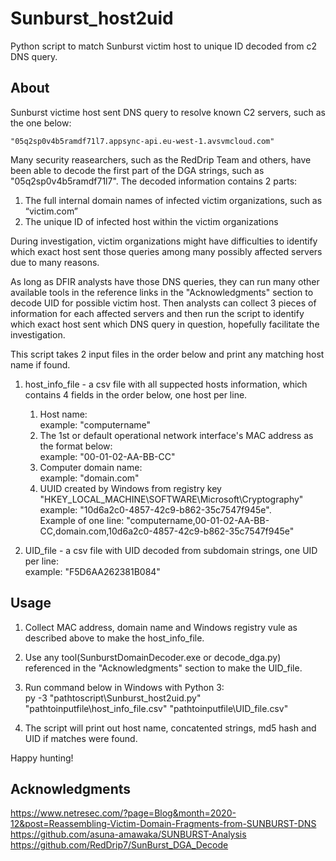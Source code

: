 # Sunburst_host2uid

Python script to match Sunburst victim host to unique ID decoded from c2 DNS query.

## About

Sunburst victime host sent DNS query to resolve known C2 servers, such as the one below:

	"05q2sp0v4b5ramdf71l7.appsync-api.eu-west-1.avsvmcloud.com"

Many security reasearchers, such as the RedDrip Team and others, have been able to decode the first part of the DGA strings, such as "05q2sp0v4b5ramdf71l7". The decoded information contains 2 parts:

1. The full internal domain names of infected victim organizations, such as “victim.com”
2. The unique ID of infected host within the victim organizations

During investigation, victim organizations might have difficulties to identify which exact host sent those queries among many possibly affected servers due to many reasons.

As long as DFIR analysts have those DNS queries, they can run many other available tools in the reference links in the "Acknowledgments" section to decode UID for possible victim host.
Then analysts can collect 3 pieces of information for each affected servers and then run the script to identify which exact host sent which DNS query in question, hopefully facilitate the investigation.

This script takes 2 input files in the order below and print any matching host name if found.

1. host_info_file - a csv file with all suppected hosts information, which contains 4 fields in the order below, one host per line.
    1) Host name:<br/>
		example: "computername"
	  2) The 1st or default operational network interface's MAC address as the format below:<br/>
		example: "00-01-02-AA-BB-CC"
    3) Computer domain name:<br/>
		example: "domain.com"
    4) UUID created by Windows from registry key "HKEY_LOCAL_MACHINE\SOFTWARE\Microsoft\Cryptography"<br/>
		example: "10d6a2c0-4857-42c9-b862-35c7547f945e".<br/>
		Example of one line: "computername,00-01-02-AA-BB-CC,domain.com,10d6a2c0-4857-42c9-b862-35c7547f945e"

2. UID_file - a csv file with UID decoded from subdomain strings, one UID per line:<br/>
		example: "F5D6AA262381B084"

## Usage
   
1. Collect MAC address, domain name and Windows registry vule as described above to make the host_info_file.
2. Use any tool(SunburstDomainDecoder.exe or decode_dga.py) referenced in the  "Acknowledgments" section to make the UID_file.
3. Run command below in Windows with Python 3:<br/>
	py -3 "pathtoscript\Sunburst_host2uid.py" "pathtoinputfile\host_info_file.csv" "pathtoinputfile\UID_file.csv"

4. The script will print out host name, concatented strings, md5 hash and UID if matches were found.

Happy hunting!
   

## Acknowledgments

https://www.netresec.com/?page=Blog&month=2020-12&post=Reassembling-Victim-Domain-Fragments-from-SUNBURST-DNS<br/>
https://github.com/asuna-amawaka/SUNBURST-Analysis<br/>
https://github.com/RedDrip7/SunBurst_DGA_Decode

